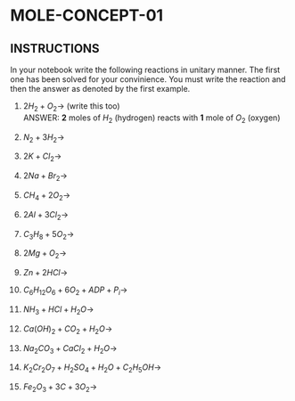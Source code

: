 # MOLE-CONCEPT-01

## INSTRUCTIONS

In your notebook write the following reactions in unitary manner.
The first one has been solved for your convinience.
You must write the reaction and then the answer as denoted by the first example.

1. $2H_{2} + O_{2} \rightarrow$ (write this too) <br>
  ANSWER: **2** moles of $H_{2}$ (hydrogen) reacts with **1** mole of $O_{2}$ (oxygen)

2. $N_{2} + 3H_{2} \rightarrow$

3. $2K + Cl_{2} \rightarrow$

4. $2Na + Br_{2} \rightarrow$

5. $CH_{4} + 2O_{2} \rightarrow$

6. $2Al + 3Cl_{2} \rightarrow$

7. $C_{3}H_{8} + 5O_{2} \rightarrow$

8. $2Mg + O_{2} \rightarrow$

9. $Zn + 2HCl \rightarrow$

10. $C_{6}H_{12}O_{6} + 6O_{2} + ADP + P_{i} \rightarrow$

11. $NH_{3} + HCl + H_{2}O \rightarrow$

12. $Ca(OH)_{2} + CO_{2} + H_{2}O \rightarrow$

13. $Na_{2}CO_{3} + CaCl_{2} + H_{2}O \rightarrow$

14. $K_{2}Cr_{2}O_{7} + H_{2}SO_{4} + H_{2}O + C_{2}H_{5}OH \rightarrow$

15. $Fe_{2}O_{3} + 3C + 3O_{2} \rightarrow$

